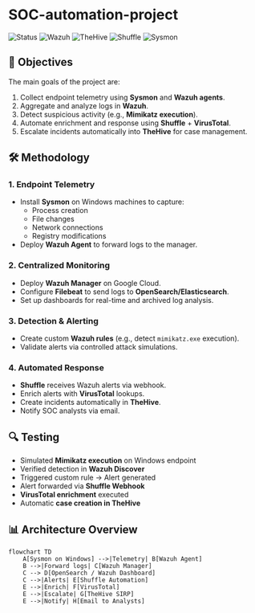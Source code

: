 # SOC-automation-project

![Status](https://img.shields.io/badge/Project-SOC_Automation-blue?style=for-the-badge)
![Wazuh](https://img.shields.io/badge/-Wazuh_SIEM-3595F9?&style=for-the-badge&logo=wazuh&logoColor=white)
![TheHive](https://img.shields.io/badge/-TheHive_SIRP-FFD700?&style=for-the-badge&logo=apachehive&logoColor=black)
![Shuffle](https://img.shields.io/badge/-Shuffle_Automation-FF5733?&style=for-the-badge&logo=shuffles&logoColor=white)
![Sysmon](https://img.shields.io/badge/-Sysmon_Telemetry-808080?&style=for-the-badge&logo=windows&logoColor=white)




## 🎯 Objectives

The main goals of the project are:

1. Collect endpoint telemetry using **Sysmon** and **Wazuh agents**.
2. Aggregate and analyze logs in **Wazuh**.
3. Detect suspicious activity (e.g., **Mimikatz execution**).
4. Automate enrichment and response using **Shuffle** + **VirusTotal**.
5. Escalate incidents automatically into **TheHive** for case management.


## 🛠️ Methodology

### 1. Endpoint Telemetry
- Install **Sysmon** on Windows machines to capture:
  - Process creation
  - File changes
  - Network connections
  - Registry modifications  
- Deploy **Wazuh Agent** to forward logs to the manager.

### 2. Centralized Monitoring
- Deploy **Wazuh Manager** on Google Cloud.
- Configure **Filebeat** to send logs to **OpenSearch/Elasticsearch**.
- Set up dashboards for real-time and archived log analysis.

### 3. Detection & Alerting
- Create custom **Wazuh rules** (e.g., detect `mimikatz.exe` execution).
- Validate alerts via controlled attack simulations.

### 4. Automated Response
- **Shuffle** receives Wazuh alerts via webhook.
- Enrich alerts with **VirusTotal** lookups.
- Create incidents automatically in **TheHive**.
- Notify SOC analysts via email.


## 🔍 Testing

- Simulated **Mimikatz execution** on Windows endpoint
- Verified detection in **Wazuh Discover**
- Triggered custom rule → Alert generated
- Alert forwarded via **Shuffle Webhook**
- **VirusTotal enrichment** executed
- Automatic **case creation in TheHive**

## 📊 Architecture Overview

```mermaid
flowchart TD
    A[Sysmon on Windows] -->|Telemetry| B[Wazuh Agent]
    B -->|Forward logs| C[Wazuh Manager]
    C --> D[OpenSearch / Wazuh Dashboard]
    C -->|Alerts| E[Shuffle Automation]
    E -->|Enrich| F[VirusTotal]
    E -->|Escalate| G[TheHive SIRP]
    E -->|Notify| H[Email to Analysts]
